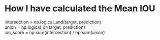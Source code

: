 # How I have calculated the Mean IOU
intersection = np.logical_and(target, prediction)<br>
union = np.logical_or(target, prediction)<br>
iou_score = np.sum(intersection) / np.sum(union)
